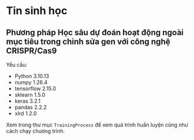 # Tin sinh học
## Phương pháp Học sâu dự đoán hoạt động ngoài mục tiêu trong chỉnh sửa gen với công nghệ CRISPR/Cas9

Yều cầu:
* Python 3.10.13
* numpy 1.26.4
* tensorflow 2.15.0
* sklearn 1.5.0
* keras 3.2.1
* pandas 2.2.2
* xlrd 1.2.0

Xem trong thư mục ```TrainingProcess``` để xem quá trình huấn luyện cũng như cách chạy chương trình.